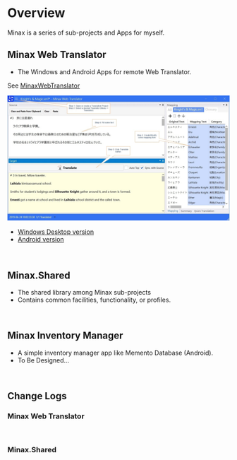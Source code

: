 ﻿# Overview

Minax is a series of sub-projects and Apps for myself.

## Minax Web Translator
- The Windows and Android Apps for remote Web Translator.  

See [MinaxWebTranslator](https://github.com/nuthrash/Minax/tree/master/MinaxWebTranslator/)

![MWT-WinDesktop-Target3-note.jpg](./Assets/Images/ScreenShots/MWT-WinDesktop-Target3-note.jpg "Minax Web Translator Desktop version")

- [Windows Desktop version](https://github.com/nuthrash/Minax/tree/master/MinaxWebTranslator#windows-desktop)
- [Android version](https://github.com/nuthrash/Minax/tree/master/MinaxWebTranslator#android)

<br />

## Minax.Shared
- The shared library among Minax sub-projects
- Contains common facilities, functionality, or profiles.  
<br />

## Minax Inventory Manager
- A simple inventory manager app like Memento Database (Android).
- To Be Designed...  
<br />

## Change Logs

### Minax Web Translator

<br />

### Minax.Shared
